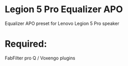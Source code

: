 # Legion 5 Pro Equalizer APO
Equalizer APO preset for Lenovo Legion 5 Pro speaker
# Required:
FabFilter pro Q / Voxengo plugins
